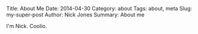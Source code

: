 Title: About Me
Date: 2014-04-30 
Category: about
Tags: about, meta
Slug: my-super-post
Author: Nick Jones
Summary: About me

I'm Nick. Coolio.